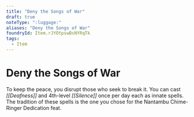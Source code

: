 ```yaml
---
title: "Deny the Songs of War"
draft: true
noteType: ":luggage:"
aliases: "Deny the Songs of War"
foundryId: Item.rJYOtpswBsNYRqTk
tags:
  - Item
---
```


# Deny the Songs of War

To keep the peace, you disrupt those who seek to break it. You can cast _[[Deafness]]_ and 4th-level _[[Silence]]_ once per day each as innate spells. The tradition of these spells is the one you chose for the Nantambu Chime-Ringer Dedication feat.
